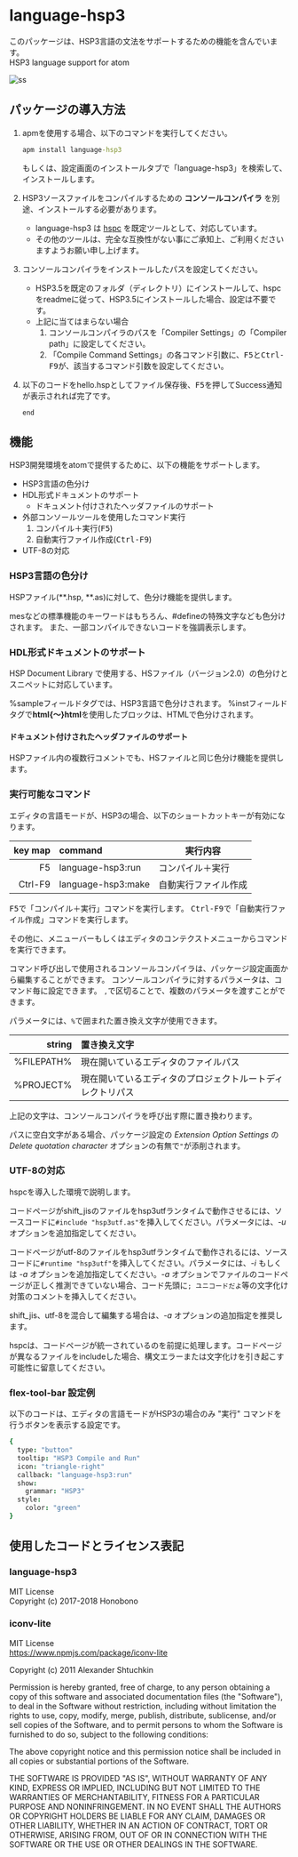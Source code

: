 # language-hsp3
このパッケージは、HSP3言語の文法をサポートするための機能を含んでいます。  
HSP3 language support for atom

<img src="https://raw.githubusercontent.com/honobonosun/language-hsp3/master/ss.png" alt="ss" title="ss">

## パッケージの導入方法
1. apmを使用する場合、以下のコマンドを実行してください。
   ```install.bat
   apm install language-hsp3
   ```
   もしくは、設定画面のインストールタブで「language-hsp3」を検索して、インストールします。

2. HSP3ソースファイルをコンパイルするための **コンソールコンパイラ** を別途、インストールする必要があります。
    - language-hsp3 は [hspc](http://dev.onionsoft.net/seed/info.ax?id=1392) を既定ツールとして、対応しています。
    - その他のツールは、完全な互換性がない事にご承知上、ご利用くださいますようお願い申し上げます。

3. コンソールコンパイラをインストールしたパスを設定してください。
    - HSP3.5を既定のフォルダ（ディレクトリ）にインストールして、hspcをreadmeに従って、HSP3.5にインストールした場合、設定は不要です。
    - 上記に当てはまらない場合
      1. コンソールコンパイラのパスを「Compiler Settings」の「Compiler path」に設定してください。
      2. 「Compile Command Settings」の各コマンド引数に、<kbd>F5</kbd>と<kbd>Ctrl-F9</kbd>が、該当するコマンド引数を設定してください。

4. 以下のコードをhello.hspとしてファイル保存後、<kbd>F5</kbd>を押してSuccess通知が表示されれば完了です。
   ```hello.hsp
   end
   ```

## 機能
HSP3開発環境をatomで提供するために、以下の機能をサポートします。

- HSP3言語の色分け
- HDL形式ドキュメントのサポート
    - ドキュメント付けされたヘッダファイルのサポート
- 外部コンソールツールを使用したコマンド実行
    1. コンパイル＋実行(<kbd>F5</kbd>)
    2. 自動実行ファイル作成(<kbd>Ctrl-F9</kbd>)
- UTF-8の対応

### HSP3言語の色分け
HSPファイル(\*\*.hsp, \*\*.as)に対して、色分け機能を提供します。

mesなどの標準機能のキーワードはもちろん、#defineの特殊文字なども色分けされます。
また、一部コンパイルできないコードを強調表示します。

### HDL形式ドキュメントのサポート
HSP Document Library で使用する、HSファイル（バージョン2.0）の色分けとスニペットに対応しています。

%sampleフィールドタグでは、HSP3言語で色分けされます。
%instフィールドタグで**html{～}html**を使用したブロックは、HTMLで色分けされます。

#### ドキュメント付けされたヘッダファイルのサポート
HSPファイル内の複数行コメントでも、HSファイルと同じ色分け機能を提供します。

### 実行可能なコマンド
エディタの言語モードが、HSP3の場合、以下のショートカットキーが有効になります。

|key map|command           |実行内容           |
|------:|:-----------------|------------------|
|F5     |language-hsp3:run |コンパイル＋実行    |
|Ctrl-F9|language-hsp3:make|自動実行ファイル作成|

<kbd>F5</kbd>で「コンパイル＋実行」コマンドを実行します。
<kbd>Ctrl-F9</kbd>で「自動実行ファイル作成」コマンドを実行します。

その他に、メニューバーもしくはエディタのコンテクストメニューからコマンドを実行できます。

コマンド呼び出しで使用されるコンソールコンパイラは、パッケージ設定画面から編集することができます。
コンソールコンパイラに対するパラメータは、コマンド毎に設定できます。
`,`で区切ることで、複数のパラメータを渡すことができます。

パラメータには、`%`で囲まれた置き換え文字が使用できます。

|string    |置き換え文字                                          |
|---------:|:----------------------------------------------------|
|%FILEPATH%|現在開いているエディタのファイルパス                    |
|%PROJECT% |現在開いているエディタのプロジェクトルートディレクトリパス|

上記の文字は、コンソールコンパイラを呼び出す際に置き換わります。

パスに空白文字がある場合、パッケージ設定の *Extension Option Settings* の *Delete quotation character* オプションの有無で`"`が添削されます。

### UTF-8の対応
hspcを導入した環境で説明します。

コードページがshift_jisのファイルをhsp3utfランタイムで動作させるには、ソースコードに`#include "hsp3utf.as"`を挿入してください。パラメータには、*-u* オプションを追加指定してください。

コードページがutf-8のファイルをhsp3utfランタイムで動作されるには、ソースコードに`#runtime "hsp3utf"`を挿入してください。パラメータには、*-i* もしくは *-a* オプションを追加指定してください。*-a* オプションでファイルのコードページが正しく推測できていない場合、コード先頭に`; ユニコードだよ`等の文字化け対策のコメントを挿入してください。

shift_jis、utf-8を混合して編集する場合は、*-a* オプションの追加指定を推奨します。

hspcは、コードページが統一されているのを前提に処理します。コードページが異なるファイルをincludeした場合、構文エラーまたは文字化けを引き起こす可能性に留意してください。

### flex-tool-bar 設定例

以下のコードは、エディタの言語モードがHSP3の場合のみ "実行" コマンドを行うボタンを表示する設定です。

```cson
{
  type: "button"
  tooltip: "HSP3 Compile and Run"
  icon: "triangle-right"
  callback: "language-hsp3:run"
  show:
    grammar: "HSP3"
  style:
    color: "green"
}
```

## 使用したコードとライセンス表記
### language-hsp3
MIT License  
Copyright (c) 2017-2018 Honobono

### iconv-lite
MIT License  
<https://www.npmjs.com/package/iconv-lite>

Copyright (c) 2011 Alexander Shtuchkin

Permission is hereby granted, free of charge, to any person obtaining
a copy of this software and associated documentation files (the
"Software"), to deal in the Software without restriction, including
without limitation the rights to use, copy, modify, merge, publish,
distribute, sublicense, and/or sell copies of the Software, and to
permit persons to whom the Software is furnished to do so, subject to
the following conditions:

The above copyright notice and this permission notice shall be
included in all copies or substantial portions of the Software.

THE SOFTWARE IS PROVIDED "AS IS", WITHOUT WARRANTY OF ANY KIND,
EXPRESS OR IMPLIED, INCLUDING BUT NOT LIMITED TO THE WARRANTIES OF
MERCHANTABILITY, FITNESS FOR A PARTICULAR PURPOSE AND
NONINFRINGEMENT. IN NO EVENT SHALL THE AUTHORS OR COPYRIGHT HOLDERS BE
LIABLE FOR ANY CLAIM, DAMAGES OR OTHER LIABILITY, WHETHER IN AN ACTION
OF CONTRACT, TORT OR OTHERWISE, ARISING FROM, OUT OF OR IN CONNECTION
WITH THE SOFTWARE OR THE USE OR OTHER DEALINGS IN THE SOFTWARE.
